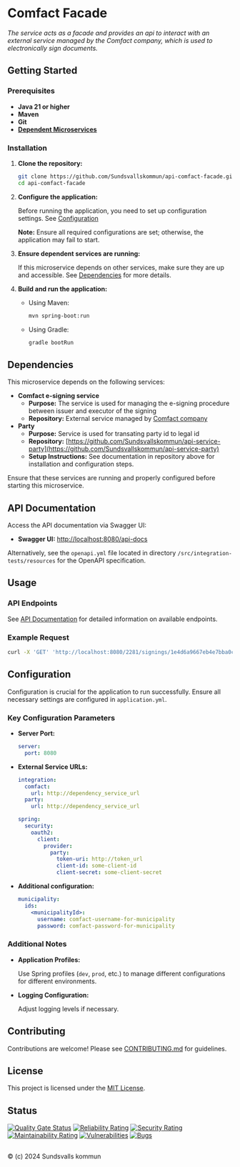 # Comfact Facade

_The service acts as a facade and provides an api to interact with an external service managed by the Comfact company, which is used to electronically sign documents._

## Getting Started

### Prerequisites

- **Java 21 or higher**
- **Maven**
- **Git**
- **[Dependent Microservices](#dependencies)**

### Installation

1. **Clone the repository:**

   ```bash
   git clone https://github.com/Sundsvallskommun/api-comfact-facade.git
   cd api-comfact-facade
   ```
2. **Configure the application:**

   Before running the application, you need to set up configuration settings.
   See [Configuration](#configuration)

   **Note:** Ensure all required configurations are set; otherwise, the application may fail to start.

3. **Ensure dependent services are running:**

   If this microservice depends on other services, make sure they are up and accessible. See [Dependencies](#dependencies) for more details.

4. **Build and run the application:**

   - Using Maven:

     ```bash
     mvn spring-boot:run
     ```
   - Using Gradle:

     ```bash
     gradle bootRun
     ```

## Dependencies

This microservice depends on the following services:

- **Comfact e-signing service**
  - **Purpose:** The service is used for managing the e-signing procedure between issuer and executor of the signing
  - **Repository:** External service managed by [Comfact company](https://www.comfact.se/en-us)
- **Party**
  - **Purpose:** Service is used for transating party id to legal id
  - **Repository:** [https://github.com/Sundsvallskommun/api-service-party](https://github.com/Sundsvallskommun/api-service-party)
  - **Setup Instructions:** See documentation in repository above for installation and configuration steps.

Ensure that these services are running and properly configured before starting this microservice.

## API Documentation

Access the API documentation via Swagger UI:

- **Swagger UI:** [http://localhost:8080/api-docs](http://localhost:8080/api-docs)

Alternatively, see the `openapi.yml` file located in directory `/src/integration-tests/resources` for the OpenAPI specification.

## Usage

### API Endpoints

See [API Documentation](#api-documentation) for detailed information on available endpoints.

### Example Request

```bash
curl -X 'GET' 'http://localhost:8080/2281/signings/1e4d6a9667eb4e7bba0cd6189f70317b'
```

## Configuration

Configuration is crucial for the application to run successfully. Ensure all necessary settings are configured in `application.yml`.

### Key Configuration Parameters

- **Server Port:**

  ```yaml
  server:
    port: 8080
  ```
- **External Service URLs:**

  ```yaml
  integration:
    comfact:
      url: http://dependency_service_url
    party:
      url: http://dependency_service_url

  spring:
    security:
      oauth2:
        client:
          provider:
            party:
              token-uri: http://token_url
              client-id: some-client-id
              client-secret: some-client-secret
  ```
- **Additional configuration:**

  ```yaml
  municipality:
    ids: 
      <municipalityId>:
        username: comfact-username-for-municipality
        password: comfact-password-for-municipality
  ```

### Additional Notes

- **Application Profiles:**

  Use Spring profiles (`dev`, `prod`, etc.) to manage different configurations for different environments.

- **Logging Configuration:**

  Adjust logging levels if necessary.

## Contributing

Contributions are welcome! Please see [CONTRIBUTING.md](https://github.com/Sundsvallskommun/.github/blob/main/.github/CONTRIBUTING.md) for guidelines.

## License

This project is licensed under the [MIT License](LICENSE).

## Status

[![Quality Gate Status](https://sonarcloud.io/api/project_badges/measure?project=Sundsvallskommun_api-comfact-facade&metric=alert_status)](https://sonarcloud.io/summary/overall?id=Sundsvallskommun_api-comfact-facade)
[![Reliability Rating](https://sonarcloud.io/api/project_badges/measure?project=Sundsvallskommun_api-comfact-facade&metric=reliability_rating)](https://sonarcloud.io/summary/overall?id=Sundsvallskommun_api-comfact-facade)
[![Security Rating](https://sonarcloud.io/api/project_badges/measure?project=Sundsvallskommun_api-comfact-facade&metric=security_rating)](https://sonarcloud.io/summary/overall?id=Sundsvallskommun_api-comfact-facade)
[![Maintainability Rating](https://sonarcloud.io/api/project_badges/measure?project=Sundsvallskommun_api-comfact-facade&metric=sqale_rating)](https://sonarcloud.io/summary/overall?id=Sundsvallskommun_api-comfact-facade)
[![Vulnerabilities](https://sonarcloud.io/api/project_badges/measure?project=Sundsvallskommun_api-comfact-facade&metric=vulnerabilities)](https://sonarcloud.io/summary/overall?id=Sundsvallskommun_api-comfact-facade)
[![Bugs](https://sonarcloud.io/api/project_badges/measure?project=Sundsvallskommun_api-comfact-facade&metric=bugs)](https://sonarcloud.io/summary/overall?id=Sundsvallskommun_api-comfact-facade)

## 

&copy; (c) 2024 Sundsvalls kommun
